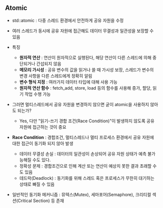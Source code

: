 ## Atomic

* std::atomic : 다중 스레드 환경에서 안전하게 공유 자원을 수정
* 여러 스레드가 동시에 공유 자원에 접근해도 데이터 무결성과 일관성을 보장할 수 있음  

  
* 특징
  * __원자적 연산__ : 연산이 원자적으로 실행된다, 해당 연산이 다른 스레드에 의해 중단되거나 간섭되지 않음
  * __메모리 가시성__ : 공유 변수의 값을 읽거나 쓸 때 가시성 보장, 스레드가 변수의 변경 사항을 다른 스레드에게 정확히 알림
  * __변수 형식 지정__ : 여러가지 데이터 타입에 대해 사용 가능
  * __원자적 연산 함수__ : fetch_add, store, load 등의 함수를 사용해 증가, 할당, 읽기 작업 수행 가능  
  
  
* 그러면 멀티스레드에서 공유 자원을 변경하지 않으면 굳이 atomic을 사용하지 않아도 되는가?
  * Yes, 다만 "읽기-쓰기 경합 조건(Race Condition)"이 발생하지 않도록 공유 자원에 접근하는 것이 중요   

  
* __Race Condition__ : 경합조건, 멀티스레드나 멀티 프로세스 환경에서 공유 자원에 대한 접근이 동기화 되지 않아 발생
  * 데이터 무결성 손실 : 데이터의 일관성이 손상되어 공유 자원 상태가 예측 불가능해질 수도 있다.
  * 정확성 문제 : 경합조건으로 인해 계산 또는 연산이 예상치 못한 결과 초래할 수도 있음
  * 데드락(Deadlock) : 동기화를 위해 스레드 혹은 프로세스가 무한히 대기하는 상태로 빠질 수 있음  
 
* 일반적인 동기화 메커니즘 : 뮤텍스(Mutex), 세마포어(Semaphore), 크리티컬 섹션(Critical Section) 등 존재  
